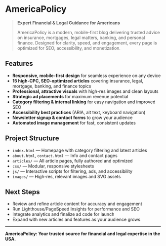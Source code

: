 # AmericaPolicy

> **Expert Financial & Legal Guidance for Americans**
>
> AmericaPolicy is a modern, mobile-first blog delivering trusted advice on insurance, mortgages, legal matters, banking, and personal finance. Designed for clarity, speed, and engagement, every page is optimized for SEO, accessibility, and monetization.

## Features
- **Responsive, mobile-first design** for seamless experience on any device
- **15 high-CPC, SEO-optimized articles** covering insurance, legal, mortgage, banking, and finance topics
- **Professional, attractive visuals** with high-res images and clean layouts
- **Strategic ad placements** for maximum revenue potential
- **Category filtering & internal linking** for easy navigation and improved SEO
- **Accessibility best practices** (ARIA, alt text, keyboard navigation)
- **Newsletter signup & contact forms** to grow your audience
- **Automated image management** for fast, consistent updates

## Project Structure
- `index.html` — Homepage with category filtering and latest articles
- `about.html`, `contact.html` — Info and contact pages
- `articles/` — All article pages, fully authored and optimized
- `css/` — Modular, responsive stylesheets
- `js/` — Interactive scripts for filtering, ads, and accessibility
- `images/` — High-res, relevant images and SVG assets

## Next Steps
- Review and refine article content for accuracy and engagement
- Run Lighthouse/PageSpeed Insights for performance and SEO
- Integrate analytics and finalize ad code for launch
- Expand with new articles and features as your audience grows

---

**AmericaPolicy: Your trusted source for financial and legal expertise in the USA.**
